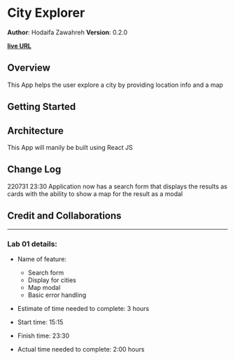 # City Explorer

**Author**: Hodaifa Zawahreh
**Version**: 0.2.0

**[live URL](https://hods-city-explorer.netlify.app)**

## Overview

This App helps the user explore a city by providing location info and a map

## Getting Started
<!-- What are the steps that a user must take in order to build this app on their own machine and get it running? -->

## Architecture
<!-- Provide a detailed description of the application design. What technologies (languages, libraries, etc) you're using, and any other relevant design information. -->
This App will manily be built using React JS

## Change Log
<!-- Use this area to document the iterative changes made to your application as each feature is successfully implemented. Use time stamps. Here's an example:

01-01-2001 4:59pm - Application now has a fully-functional express server, with a GET route for the location resource. -->
220731 23:30 Application now has a search form that displays the results as cards with the ability to show a map for the result as a modal

## Credit and Collaborations
<!-- Give credit (and a link) to other people or resources that helped you build this application. -->

---
### Lab 01 details:

- Name of feature:
  - Search form
  - Display for cities
  - Map modal
  - Basic error handling

- Estimate of time needed to complete: 3 hours

- Start time: 15:15

- Finish time: 23:30

- Actual time needed to complete: 2:00 hours
